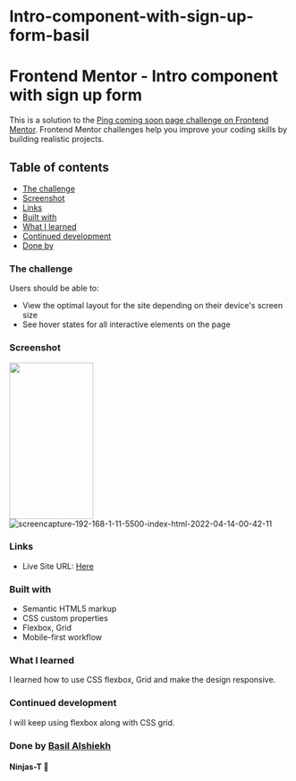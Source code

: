 # Intro-component-with-sign-up-form-basil

# Frontend Mentor - Intro component with sign up form

This is a solution to the [Ping coming soon page challenge on Frontend Mentor](https://www.frontendmentor.io/challenges/intro-component-with-signup-form-5cf91bd49edda32581d28fd1). Frontend Mentor challenges help you improve your coding skills by building realistic projects.

## Table of contents
  - [The challenge](#the-challenge)
  - [Screenshot](#screenshot)
  - [Links](#links)
  - [Built with](#built-with)
  - [What I learned](#what-i-learned)
  - [Continued development](#continued-development)
  - [Done by](#done-by)

### The challenge

Users should be able to:

- View the optimal layout for the site depending on their device's screen size
- See hover states for all interactive elements on the page

### Screenshot
<div display= 'flex'> 
<img src="https://i.ibb.co/r71zxSj/screencapture-127-0-0-1-5500-index-html-2022-04-18-17-27-52.png" width='150' height='280' /></div>
<div> <img src="https://i.ibb.co/7kyXGKs/screencapture-127-0-0-1-5500-index-html-2022-04-18-17-27-37.png" alt="screencapture-192-168-1-11-5500-index-html-2022-04-14-00-42-11" /></div>

### Links

- Live Site URL: [Here](https://ninjas-t.github.io/Intro-component-with-sign-up-form-basil/)

### Built with

- Semantic HTML5 markup
- CSS custom properties
- Flexbox, Grid
- Mobile-first workflow

### What I learned

I learned how to use CSS flexbox, Grid and make the design responsive.

### Continued development
I will keep using flexbox along with CSS grid.

### Done by [Basil Alshiekh](https://github.com/Bas-Shiekh)
#### Ninjas-T :ninja: 